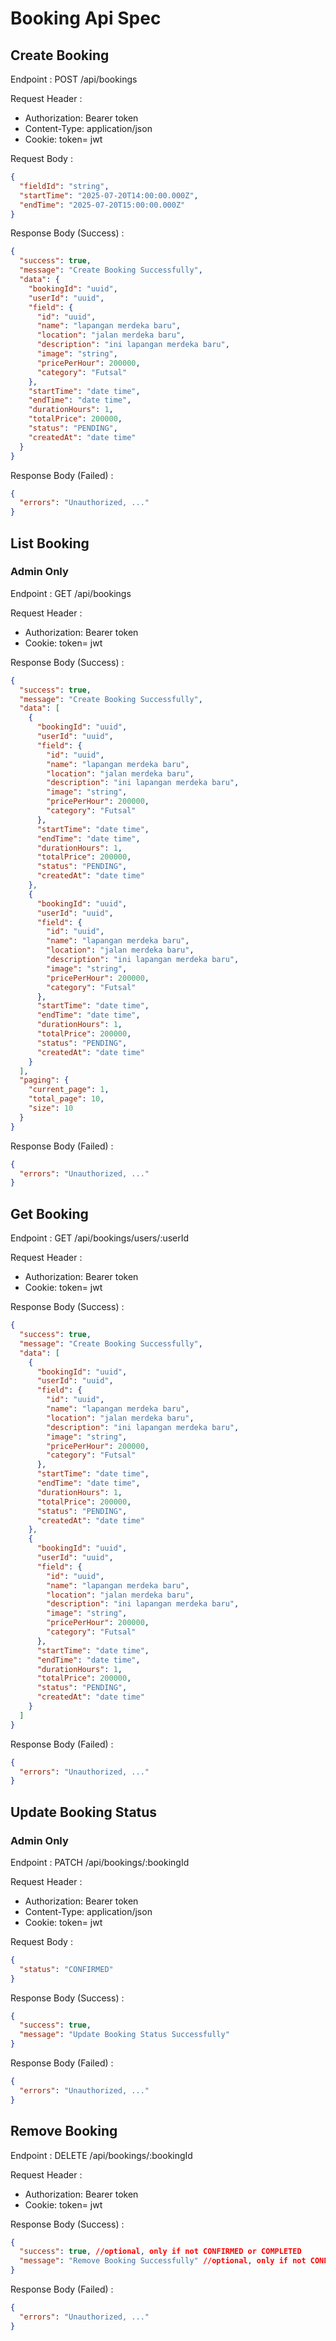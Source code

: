 # Booking Api Spec

## Create Booking

Endpoint : POST /api/bookings

Request Header :

- Authorization: Bearer token
- Content-Type: application/json
- Cookie: token= jwt

Request Body :

```json
{
  "fieldId": "string",
  "startTime": "2025-07-20T14:00:00.000Z",
  "endTime": "2025-07-20T15:00:00.000Z"
}
```

Response Body (Success) :

```json
{
  "success": true,
  "message": "Create Booking Successfully",
  "data": {
    "bookingId": "uuid",
    "userId": "uuid",
    "field": {
      "id": "uuid",
      "name": "lapangan merdeka baru",
      "location": "jalan merdeka baru",
      "description": "ini lapangan merdeka baru",
      "image": "string",
      "pricePerHour": 200000,
      "category": "Futsal"
    },
    "startTime": "date time",
    "endTime": "date time",
    "durationHours": 1,
    "totalPrice": 200000,
    "status": "PENDING",
    "createdAt": "date time"
  }
}
```

Response Body (Failed) :

```json
{
  "errors": "Unauthorized, ..."
}
```

## List Booking

### Admin Only

Endpoint : GET /api/bookings

Request Header :

- Authorization: Bearer token
- Cookie: token= jwt

Response Body (Success) :

```json
{
  "success": true,
  "message": "Create Booking Successfully",
  "data": [
    {
      "bookingId": "uuid",
      "userId": "uuid",
      "field": {
        "id": "uuid",
        "name": "lapangan merdeka baru",
        "location": "jalan merdeka baru",
        "description": "ini lapangan merdeka baru",
        "image": "string",
        "pricePerHour": 200000,
        "category": "Futsal"
      },
      "startTime": "date time",
      "endTime": "date time",
      "durationHours": 1,
      "totalPrice": 200000,
      "status": "PENDING",
      "createdAt": "date time"
    },
    {
      "bookingId": "uuid",
      "userId": "uuid",
      "field": {
        "id": "uuid",
        "name": "lapangan merdeka baru",
        "location": "jalan merdeka baru",
        "description": "ini lapangan merdeka baru",
        "image": "string",
        "pricePerHour": 200000,
        "category": "Futsal"
      },
      "startTime": "date time",
      "endTime": "date time",
      "durationHours": 1,
      "totalPrice": 200000,
      "status": "PENDING",
      "createdAt": "date time"
    }
  ],
  "paging": {
    "current_page": 1,
    "total_page": 10,
    "size": 10
  }
}
```

Response Body (Failed) :

```json
{
  "errors": "Unauthorized, ..."
}
```

## Get Booking

Endpoint : GET /api/bookings/users/:userId

Request Header :

- Authorization: Bearer token
- Cookie: token= jwt

Response Body (Success) :

```json
{
  "success": true,
  "message": "Create Booking Successfully",
  "data": [
    {
      "bookingId": "uuid",
      "userId": "uuid",
      "field": {
        "id": "uuid",
        "name": "lapangan merdeka baru",
        "location": "jalan merdeka baru",
        "description": "ini lapangan merdeka baru",
        "image": "string",
        "pricePerHour": 200000,
        "category": "Futsal"
      },
      "startTime": "date time",
      "endTime": "date time",
      "durationHours": 1,
      "totalPrice": 200000,
      "status": "PENDING",
      "createdAt": "date time"
    },
    {
      "bookingId": "uuid",
      "userId": "uuid",
      "field": {
        "id": "uuid",
        "name": "lapangan merdeka baru",
        "location": "jalan merdeka baru",
        "description": "ini lapangan merdeka baru",
        "image": "string",
        "pricePerHour": 200000,
        "category": "Futsal"
      },
      "startTime": "date time",
      "endTime": "date time",
      "durationHours": 1,
      "totalPrice": 200000,
      "status": "PENDING",
      "createdAt": "date time"
    }
  ]
}
```

Response Body (Failed) :

```json
{
  "errors": "Unauthorized, ..."
}
```

## Update Booking Status

### Admin Only

Endpoint : PATCH /api/bookings/:bookingId

Request Header :

- Authorization: Bearer token
- Content-Type: application/json
- Cookie: token= jwt

Request Body :

```json
{
  "status": "CONFIRMED"
}
```

Response Body (Success) :

```json
{
  "success": true,
  "message": "Update Booking Status Successfully"
}
```

Response Body (Failed) :

```json
{
  "errors": "Unauthorized, ..."
}
```

## Remove Booking

Endpoint : DELETE /api/bookings/:bookingId

Request Header :

- Authorization: Bearer token
- Cookie: token= jwt

Response Body (Success) :

```json
{
  "success": true, //optional, only if not CONFIRMED or COMPLETED
  "message": "Remove Booking Successfully" //optional, only if not CONFIRMED or COMPLETED
}
```

Response Body (Failed) :

```json
{
  "errors": "Unauthorized, ..."
}
```
